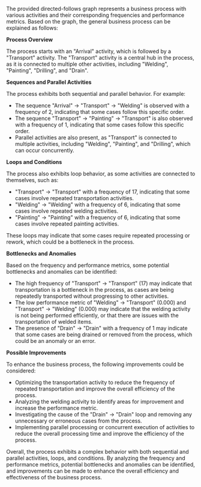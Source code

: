 The provided directed-follows graph represents a business process with various activities and their corresponding frequencies and performance metrics. Based on the graph, the general business process can be explained as follows:

**Process Overview**

The process starts with an "Arrival" activity, which is followed by a "Transport" activity. The "Transport" activity is a central hub in the process, as it is connected to multiple other activities, including "Welding", "Painting", "Drilling", and "Drain".

**Sequences and Parallel Activities**

The process exhibits both sequential and parallel behavior. For example:

* The sequence "Arrival" -> "Transport" -> "Welding" is observed with a frequency of 2, indicating that some cases follow this specific order.
* The sequence "Transport" -> "Painting" -> "Transport" is also observed with a frequency of 1, indicating that some cases follow this specific order.
* Parallel activities are also present, as "Transport" is connected to multiple activities, including "Welding", "Painting", and "Drilling", which can occur concurrently.

**Loops and Conditions**

The process also exhibits loop behavior, as some activities are connected to themselves, such as:

* "Transport" -> "Transport" with a frequency of 17, indicating that some cases involve repeated transportation activities.
* "Welding" -> "Welding" with a frequency of 6, indicating that some cases involve repeated welding activities.
* "Painting" -> "Painting" with a frequency of 6, indicating that some cases involve repeated painting activities.

These loops may indicate that some cases require repeated processing or rework, which could be a bottleneck in the process.

**Bottlenecks and Anomalies**

Based on the frequency and performance metrics, some potential bottlenecks and anomalies can be identified:

* The high frequency of "Transport" -> "Transport" (17) may indicate that transportation is a bottleneck in the process, as cases are being repeatedly transported without progressing to other activities.
* The low performance metric of "Welding" -> "Transport" (0.000) and "Transport" -> "Welding" (0.000) may indicate that the welding activity is not being performed efficiently, or that there are issues with the transportation of welded items.
* The presence of "Drain" -> "Drain" with a frequency of 1 may indicate that some cases are being drained or removed from the process, which could be an anomaly or an error.

**Possible Improvements**

To enhance the business process, the following improvements could be considered:

* Optimizing the transportation activity to reduce the frequency of repeated transportation and improve the overall efficiency of the process.
* Analyzing the welding activity to identify areas for improvement and increase the performance metric.
* Investigating the cause of the "Drain" -> "Drain" loop and removing any unnecessary or erroneous cases from the process.
* Implementing parallel processing or concurrent execution of activities to reduce the overall processing time and improve the efficiency of the process.

Overall, the process exhibits a complex behavior with both sequential and parallel activities, loops, and conditions. By analyzing the frequency and performance metrics, potential bottlenecks and anomalies can be identified, and improvements can be made to enhance the overall efficiency and effectiveness of the business process.